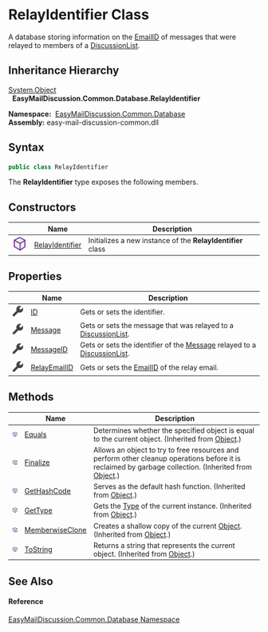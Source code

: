 RelayIdentifier Class
=====================
A database storing information on the [EmailID][1] of messages that were relayed to members of a [DiscussionList][2].


Inheritance Hierarchy
---------------------
[System.Object][3]  
  **EasyMailDiscussion.Common.Database.RelayIdentifier**  

  **Namespace:**  [EasyMailDiscussion.Common.Database][4]  
  **Assembly:** easy-mail-discussion-common.dll

Syntax
------

```csharp
public class RelayIdentifier
```

The **RelayIdentifier** type exposes the following members.


Constructors
------------

|                  | Name                 | Description                                                 |
| ---------------- | -------------------- | ----------------------------------------------------------- |
| ![Public method] | [RelayIdentifier][5] | Initializes a new instance of the **RelayIdentifier** class |


Properties
----------

|                    | Name              | Description                                                                       |
| ------------------ | ----------------- | --------------------------------------------------------------------------------- |
| ![Public property] | [ID][6]           | Gets or sets the identifier.                                                      |
| ![Public property] | [Message][7]      | Gets or sets the message that was relayed to a [DiscussionList][2].               |
| ![Public property] | [MessageID][8]    | Gets or sets the identifier of the [Message][7] relayed to a [DiscussionList][2]. |
| ![Public property] | [RelayEmailID][9] | Gets or sets the [EmailID][1] of the relay email.                                 |


Methods
-------

|                     | Name                  | Description                                                                                                                                                |
| ------------------- | --------------------- | ---------------------------------------------------------------------------------------------------------------------------------------------------------- |
| ![Public method]    | [Equals][10]          | Determines whether the specified object is equal to the current object. (Inherited from [Object][3].)                                                      |
| ![Protected method] | [Finalize][11]        | Allows an object to try to free resources and perform other cleanup operations before it is reclaimed by garbage collection. (Inherited from [Object][3].) |
| ![Public method]    | [GetHashCode][12]     | Serves as the default hash function. (Inherited from [Object][3].)                                                                                         |
| ![Public method]    | [GetType][13]         | Gets the [Type][14] of the current instance. (Inherited from [Object][3].)                                                                                 |
| ![Protected method] | [MemberwiseClone][15] | Creates a shallow copy of the current [Object][3]. (Inherited from [Object][3].)                                                                           |
| ![Public method]    | [ToString][16]        | Returns a string that represents the current object. (Inherited from [Object][3].)                                                                         |


See Also
--------

#### Reference
[EasyMailDiscussion.Common.Database Namespace][4]  

[1]: ../Message/EmailID.md
[2]: ../DiscussionList/README.md
[3]: https://docs.microsoft.com/dotnet/api/system.object
[4]: ../README.md
[5]: _ctor.md
[6]: ID.md
[7]: Message.md
[8]: MessageID.md
[9]: RelayEmailID.md
[10]: https://docs.microsoft.com/dotnet/api/system.object.equals#system-object-equals(system-object)
[11]: https://docs.microsoft.com/dotnet/api/system.object.finalize#system-object-finalize
[12]: https://docs.microsoft.com/dotnet/api/system.object.gethashcode#system-object-gethashcode
[13]: https://docs.microsoft.com/dotnet/api/system.object.gettype#system-object-gettype
[14]: https://docs.microsoft.com/dotnet/api/system.type
[15]: https://docs.microsoft.com/dotnet/api/system.object.memberwiseclone#system-object-memberwiseclone
[16]: https://docs.microsoft.com/dotnet/api/system.object.tostring#System_Object_ToString
[Public method]: ../../icons/pubmethod.svg "Public method"
[Public property]: ../../icons/pubproperty.svg "Public property"
[Protected method]: ../../icons/protmethod.svg "Protected method"